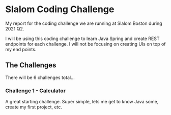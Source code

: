 # Slalom Coding Challenge

My report for the coding challenge we are running at Slalom Boston during 2021 Q2.

I will be using this coding challenge to learn Java Spring and create REST endpoints for each challenge. I will not
be focusing on creating UIs on top of my end points.

## The Challenges

There will be 6 challenges total...

### Challenge 1 - Calculator

A great starting challenge. Super simple, lets me get to know Java some, create my first project, etc.
